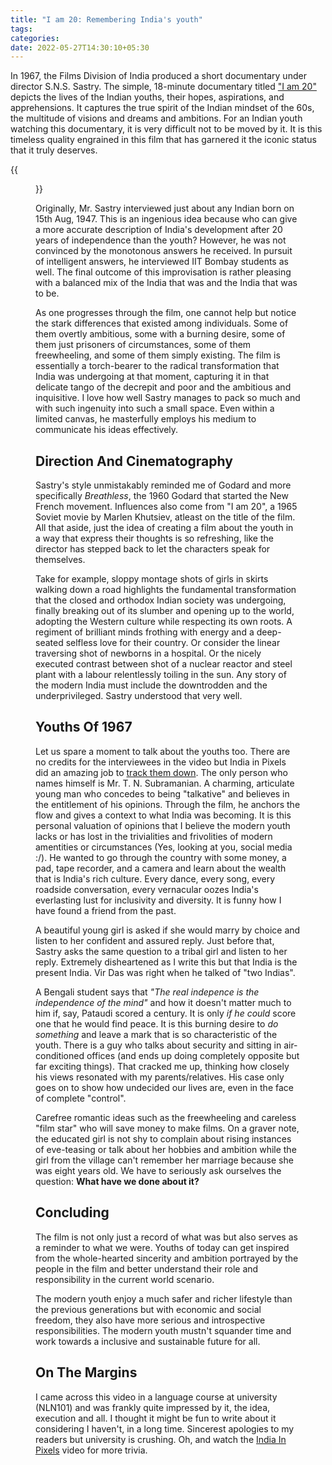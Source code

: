 ```yaml
---
title: "I am 20: Remembering India's youth"
tags:
categories:
date: 2022-05-27T14:30:10+05:30
---
```


In 1967, the Films Division of India produced a short documentary under director S.N.S. Sastry. The simple, 18-minute documentary titled ["I am 20"][1] depicts the lives of the Indian youths, their hopes, aspirations, and apprehensions. It captures the true spirit of the Indian mindset of the 60s, the multitude of visions and dreams and ambitions. For an Indian youth watching this documentary, it is very difficult not to be moved by it. It is this timeless quality engrained in this film that has garnered it the iconic status that it truly deserves.

{{<figure src="/img/iam20/0.png" caption="A scene from 'I am 20', a 1967 documentary. PC: FDI">}}

Originally, Mr. Sastry interviewed just about any Indian born on 15th Aug, 1947. This is an ingenious idea because who can give a more accurate description of India's development after 20 years of independence than the youth? However, he was not convinced by the monotonous answers he received. In pursuit of intelligent answers, he interviewed IIT Bombay students as well. The final outcome of this improvisation is rather pleasing with a balanced mix of the India that was and the India that was to be.

As one progresses through the film, one cannot help but notice the stark differences that existed among individuals. Some of them overtly ambitious, some with a burning desire, some of them just prisoners of circumstances, some of them freewheeling, and some of them simply existing. The film is essentially a torch-bearer to the radical transformation that India was undergoing at that moment, capturing it in that delicate tango of the decrepit and poor and the ambitious and inquisitive. I love how well Sastry manages to pack so much and with such ingenuity into such a small space. Even within a limited canvas, he masterfully employs his medium to communicate his ideas effectively.

## Direction And Cinematography

Sastry's style unmistakably reminded me of Godard and more specifically _Breathless_, the 1960 Godard that started the New French movement. Influences also come from "I am 20", a 1965 Soviet movie by Marlen Khutsiev, atleast on the title of the film. All that aside, just the idea of creating a film about the youth in a way that express their thoughts is so refreshing, like the director has stepped back to let the characters speak for themselves.

Take for example, sloppy montage shots of girls in skirts walking down a road highlights the fundamental transformation that the closed and orthodox Indian society was undergoing, finally breaking out of its slumber and opening up to the world, adopting the Western culture while respecting its own roots. A regiment of brilliant minds frothing with energy and a deep-seated selfless love for their country. Or consider the linear traversing shot of newborns in a hospital. Or the nicely executed contrast between shot of a nuclear reactor and steel plant with a labour relentlessly toiling in the sun. Any story of the modern India must include the downtrodden and the underprivileged. Sastry understood that very well.


## Youths Of 1967

Let us spare a moment to talk about the youths too. There are no credits for the interviewees in the video but India in Pixels did an amazing job to [track them down][0]. The only person who names himself is Mr. T. N. Subramanian. A charming, articulate young man who concedes to being "talkative" and believes in the entitlement of his opinions. Through the film, he anchors the flow and gives a context to what India was becoming. It is this personal valuation of opinions that I believe the modern youth lacks or has lost in the trivialities and frivolities of modern amentities or circumstances (Yes, looking at you, social media :/). He wanted to go through the country with some money, a pad, tape recorder, and a camera and learn about the wealth that is India's rich culture. Every dance, every song, every roadside conversation, every vernacular oozes India's everlasting lust for inclusivity and diversity. It is funny how I have found a friend from the past.

A beautiful young girl is asked if she would marry by choice and listen to her confident and assured reply. Just before that, Sastry asks the same question to a tribal girl and listen to her reply. Extremely disheartened as I write this but that India is the present India. Vir Das was right when he talked of "two Indias".

A Bengali student says that _"The real indepence is the independence of the mind"_ and how it doesn't matter much to him if, say, Pataudi scored a century. It is only _if he could_ score one that he would find peace. It is this burning desire to _do something_ and leave a mark that is so characteristic of the youth. There is a guy who talks about security and sitting in air-conditioned offices (and ends up doing completely opposite but far exciting things). That cracked me up, thinking how closely his views resonated with my parents/relatives. His case only goes on to show how undecided our lives are, even in the face of complete "control".

Carefree romantic ideas such as the freewheeling and careless "film star" who will save money to make films. On a graver note, the educated girl is not shy to complain about rising instances of eve-teasing or talk about her hobbies and ambition while the girl from the village can't remember her marriage because she was eight years old. We have to seriously ask ourselves the question: **What have we done about it?**

## Concluding

The film is not only just a record of what was but also serves as a reminder to what we were. Youths of today can get inspired from the whole-hearted sincerity and ambition portrayed by the people in the film and better understand their role and responsibility in the current world scenario.

The modern youth enjoy a much safer and richer lifestyle than the previous generations but with economic and social freedom, they also have more serious and introspective responsibilities. The modern youth mustn't squander time and work towards a inclusive and sustainable future for all.

## On The Margins

I came across this video in a language course at university (NLN101) and was frankly quite impressed by it, the idea, execution and all. I thought it might be fun to write about it considering I haven't, in a long time. Sincerest apologies to my readers but university is crushing. Oh, and watch the [India In Pixels][0] video for more trivia.

[0]: https://www.youtube.com/watch?v=AICnH7QYmvM
[1]: https://www.youtube.com/watch?v=fA8h74ZW8Ok

